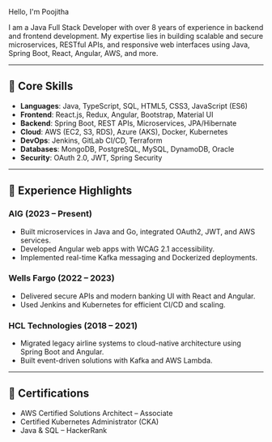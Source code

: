 Hello, I'm Poojitha

I am a Java Full Stack Developer with over 8 years of experience in backend and frontend development. My expertise lies in building scalable and secure microservices, RESTful APIs, and responsive web interfaces using Java, Spring Boot, React, Angular, AWS, and more.

---

## 🔧 Core Skills

- **Languages**: Java, TypeScript, SQL, HTML5, CSS3, JavaScript (ES6)
- **Frontend**: React.js, Redux, Angular, Bootstrap, Material UI
- **Backend**: Spring Boot, REST APIs, Microservices, JPA/Hibernate
- **Cloud**: AWS (EC2, S3, RDS), Azure (AKS), Docker, Kubernetes
- **DevOps**: Jenkins, GitLab CI/CD, Terraform
- **Databases**: MongoDB, PostgreSQL, MySQL, DynamoDB, Oracle
- **Security**: OAuth 2.0, JWT, Spring Security

---

## 🏢 Experience Highlights

### AIG (2023 – Present)
- Built microservices in Java and Go, integrated OAuth2, JWT, and AWS services.
- Developed Angular web apps with WCAG 2.1 accessibility.
- Implemented real-time Kafka messaging and Dockerized deployments.

### Wells Fargo (2022 – 2023)
- Delivered secure APIs and modern banking UI with React and Angular.
- Used Jenkins and Kubernetes for efficient CI/CD and scaling.

### HCL Technologies (2018 – 2021)
- Migrated legacy airline systems to cloud-native architecture using Spring Boot and Angular.
- Built event-driven solutions with Kafka and AWS Lambda.

---

## 🏅 Certifications

- AWS Certified Solutions Architect – Associate
- Certified Kubernetes Administrator (CKA)
- Java & SQL – HackerRank
